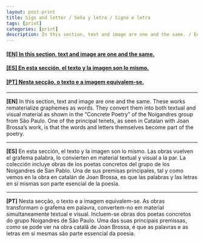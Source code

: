 ```yaml
---
layout: post-print
title: Sign and letter / Seña y letra / Signo e letra
tags: [print]
categories: [print]
description: In this section, text and image are one and the same. / En esta sección, el texto y la imagen son lo mismo. / Nesta secção, o texto e a imagem equivalem-se.
---
```

<h4><a href="#EN">[EN] In this section, text and image are one and the same.</a></h4>
<h4><a href="#ES">[ES] En esta sección, el texto y la imagen son lo mismo.</a></h4>
<h4><a href="#PT">[PT] Nesta secção, o texto e a imagem equivalem-se.</a></h4>

---

<a id="EN"/>**[EN]** In this section, text and image are one and the same. These works rematerialize graphemes as words. They convert them into both textual and visual material as shown in the “Concrete Poetry” of the Noigandres group from São Paulo. One of the principal tenets, as seen in Catalan with Joan Brossa’s work, is that the words and letters themselves become part of the poetry.

---

<a id="ES"/>**[ES]** En esta sección, el texto y la imagen son lo mismo. Las obras vuelven el grafema palabra, lo convierten en material textual y visual a la par. La colección incluye obras de los poetas concretos del grupo de los Noigandres de San Pablo. Una de sus premisas principales, tal y como vemos en la obra en catalán de Joan Brossa, es que las palabras y las letras en sí mismas son parte esencial de la poesía.

---

<a id="PT"/>**[PT]** Nesta secção, o texto e a imagem equivalem-se. As obras transformam o grafema em palavra, convertem-no em material simultaneamente textual e visual. Incluem-se obras dos poetas concretos do grupo Noigandres de São Paulo. Uma das suas principais premissas, como se pode ver na obra catalã de Joan Brossa, é que as palavras e as letras em si mesmas são parte essencial da poesia.
